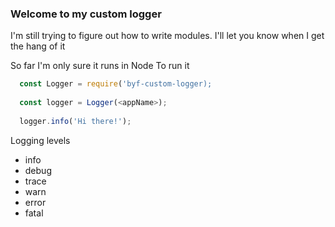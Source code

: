 ### Welcome to my custom logger

I'm still trying to figure out how to write modules. I'll let you know when I get the hang of it

So far I'm only sure it runs in Node
To run it
```javascript
  const Logger = require('byf-custom-logger);
  
  const logger = Logger(<appName>);
  
  logger.info('Hi there!');
```

Logging levels
- info
- debug
- trace
- warn
- error
- fatal
